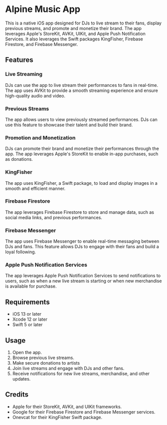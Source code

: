 # Alpine Music App

This is a native iOS app designed for DJs to live stream to their fans, display previous streams, and promote and monetize their brand. The app leverages Apple's StoreKit, AVKit, UIKit, and Apple Push Notification Services. It also leverages the Swift packages KingFisher, Firebase Firestore, and Firebase Messenger.

## Features

### Live Streaming

DJs can use the app to live stream their performances to fans in real-time. The app uses AVKit to provide a smooth streaming experience and ensure high-quality audio and video.

### Previous Streams

The app allows users to view previously streamed performances. DJs can use this feature to showcase their talent and build their brand.

### Promotion and Monetization

DJs can promote their brand and monetize their performances through the app. The app leverages Apple's StoreKit to enable in-app purchases, such as donations.

### KingFisher

The app uses KingFisher, a Swift package, to load and display images in a smooth and efficient manner.

### Firebase Firestore

The app leverages Firebase Firestore to store and manage data, such as social media links, and previous performances.

### Firebase Messenger

The app uses Firebase Messenger to enable real-time messaging between DJs and fans. This feature allows DJs to engage with their fans and build a loyal following.

### Apple Push Notification Services

The app leverages Apple Push Notification Services to send notifications to users, such as when a new live stream is starting or when new merchandise is available for purchase.

## Requirements

- iOS 13 or later
- Xcode 12 or later
- Swift 5 or later

## Usage

1. Open the app.
2. Browse previous live streams.
3. Make secure donations to artists
4. Join live streams and engage with DJs and other fans.
5. Receive notifications for new live streams, merchandise, and other updates.

## Credits

- Apple for their StoreKit, AVKit, and UIKit frameworks.
- Google for their Firebase Firestore and Firebase Messenger services.
- Onevcat for their KingFisher Swift package.
